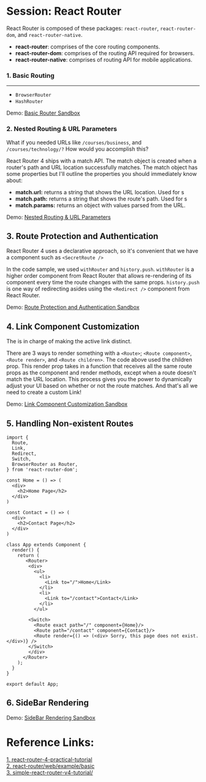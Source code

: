 Session: React Router
====
React Router is composed of these packages: `react-router`, `react-router-dom`, and `react-router-native`.

- **react-router**: comprises of the core routing components.
- **react-router-dom**: comprises of the routing API required for browsers.
- **react-router-native**: comprises of routing API for mobile applications.

### 1. Basic Routing
---
- `BrowserRouter`
- `HashRouter`

Demo: [Basic Router Sandbox](https://codesandbox.io/embed/o5840xnvpz)

### 2. Nested Routing & URL Parameters
What if you needed URLs like `/courses/business`, and `/courses/technology/?` How would you accomplish this?

React Router 4 ships with a match API. The match object is created when a router's path and URL location successfully matches. The match object has some properties but I'll outline the properties you should immediately know about:

- **match.url:** returns a string that shows the URL location. Used for s
- **match.path:** returns a string that shows the route's path. Used for s
- **match.params:** returns an object with values parsed from the URL.

Demo: [Nested Routing & URL Parameters](https://codesandbox.io/s/vjjlry5873)

## 3. Route Protection and Authentication

React Router 4 uses a declarative approach, so it's convenient that we have a component such as `<SecretRoute />`

In the code sample, we used `withRouter` and `history.push`. `withRouter` is a higher order component from React Router that allows re-rendering of its component every time the route changes with the same props. `history.push` is one way of redirecting asides using the `<Redirect />` component from React Router.

Demo: [Route Protection and Authentication Sandbox](https://codesandbox.io/s/n50kq9px30)

## 4. Link Component Customization

The <CustomLink /> is in charge of making the active link distinct.

There are 3 ways to render something with a `<Route>`; `<Route component>`, `<Route render>`, and `<Route children>`. The code above used the children prop. This render prop takes in a function that receives all the same route props as the component and render methods, except when a route doesn't match the URL location. This process gives you the power to dynamically adjust your UI based on whether or not the route matches. And that's all we need to create a custom Link!

Demo: [Link Component Customization Sandbox](https://codesandbox.io/s/8x844o213l)

## 5. Handling Non-existent Routes

```
import {
  Route,
  Link,
  Redirect,
  Switch,
  BrowserRouter as Router,
} from 'react-router-dom';

const Home = () => (
  <div>
    <h2>Home Page</h2>
  </div>
)

const Contact = () => (
  <div>
    <h2>Contact Page</h2>
  </div>
)

class App extends Component {
  render() {
    return (
       <Router>
        <div>
          <ul>
            <li>
              <Link to="/">Home</Link>
            </li>
            <li>
              <Link to="/contact">Contact</Link>
            </li>
          </ul>

        <Switch>
          <Route exact path="/" component={Home}/>
          <Route path="/contact" component={Contact}/>
          <Route render={() => (<div> Sorry, this page does not exist. </div>)} />
        </Switch>
        </div>
      </Router>
    );
  }
}

export default App;
```

## 6. SideBar Rendering

Demo: [SideBar Rendering Sandbox](https://codesandbox.io/s/8lyrk3o9k0)

Reference Links:
===
[1. react-router-4-practical-tutorial](https://auth0.com/blog/react-router-4-practical-tutorial/) <br/>
[2. react-router/web/example/basic](https://reacttraining.com/react-router/web/example/basic) <br/>
[3. simple-react-router-v4-tutorial/](https://blog.pshrmn.com/entry/simple-react-router-v4-tutorial/) <br/>